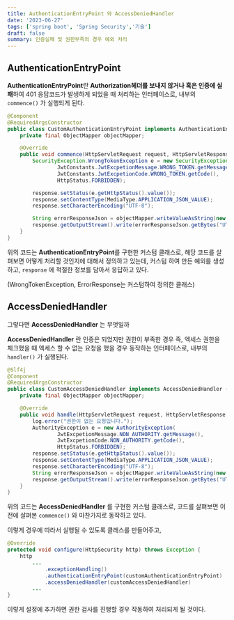 ```yaml
---
title: AuthenticationEntryPoint 와 AccessDeniedHandler
date: '2023-06-27'
tags: ['spring boot', 'Spring Security','기술']
draft: false
summary: 인증실패 및 권한부족의 경우 예외 처리
---
```

## AuthenticationEntryPoint

**AuthenticationEntryPoint**란 **Authorization헤더를 보내지 않거나 혹은 인증에 실패**하여 401 응답코드가 발생하게 되었을 때 처리하는 인터페이스로, 내부의 `commence()` 가 실행되게 된다.

```java
@Component
@RequiredArgsConstructor
public class CustomAuthenticationEntryPoint implements AuthenticationEntryPoint {
    private final ObjectMapper objectMapper;

    @Override
    public void commence(HttpServletRequest request, HttpServletResponse response, AuthenticationException authException) throws IOException, ServletException {
        SecurityException.WrongTokenException e = new SecurityException.WrongTokenException(
                JwtConstants.JwtExcpetionMessage.WRONG_TOKEN.getMessage(),
                JwtConstants.JwtExcpetionCode.WRONG_TOKEN.getCode(),
                HttpStatus.FORBIDDEN);

        response.setStatus(e.getHttpStatus().value());
        response.setContentType(MediaType.APPLICATION_JSON_VALUE);
        response.setCharacterEncoding("UTF-8");

        String errorResponseJson = objectMapper.writeValueAsString(new ErrorResponse(e.getErrorCode(), e.getMessage()));
        response.getOutputStream().write(errorResponseJson.getBytes("UTF-8"));
    }
}
```

위의 코드는 **AuthenticationEntryPoint**를 구현한 커스텀 클래스로, 해당 코드를 살펴보면 어떻게 처리할 것인지에 대해서 정의하고 있는데, 커스텀 하여 만든 예외를 생성하고, `response` 에 적절한 정보를 담아서 응답하고 있다.

(WrongTokenException, ErrorResponse는 커스텀하여 정의한 클래스)

## AccessDeniedHandler

그렇다면 **AccessDeniedHandler** 는 무엇일까

**AccessDeniedHandler** 란 인증은 되었지만 권한이 부족한 경우 즉, 엑세스 권한을 체크했을 때 엑세스 할 수 없는 요청을 했을 경우 동작하는 인터페이스로, 내부의 `handler()` 가 실행된다.

```java
@Slf4j
@Component
@RequiredArgsConstructor
public class CustomAccessDeniedHandler implements AccessDeniedHandler {
    private final ObjectMapper objectMapper;

    @Override
    public void handle(HttpServletRequest request, HttpServletResponse response, AccessDeniedException accessDeniedException) throws IOException, ServletException {
        log.error("권한이 없는 요청입니다.");
        AuthorityException e = new AuthorityException(
                JwtExcpetionMessage.NON_AUTHORITY.getMessage(),
                JwtExcpetionCode.NON_AUTHORITY.getCode(),
                HttpStatus.FORBIDDEN);
        response.setStatus(e.getHttpStatus().value());
        response.setContentType(MediaType.APPLICATION_JSON_VALUE);
        response.setCharacterEncoding("UTF-8");
        String errorResponseJson = objectMapper.writeValueAsString(new ErrorResponse(e.getErrorCode(), e.getMessage()));
        response.getOutputStream().write(errorResponseJson.getBytes("UTF-8"));
    }
}
```

위의 코드는 **AccessDeniedHandler** 를 구현한 커스텀 클래스로, 코드를 살펴보면 이전에 살펴본 `commence()` 와 마찬가지로 동작하고 있다.

이렇게 경우에 따라서 실행될 수 있도록 클래스를 만들어주고,

```java
@Override
protected void configure(HttpSecurity http) throws Exception {
    http
		...
            .exceptionHandling()
            .authenticationEntryPoint(customAuthenticationEntryPoint)
            .accessDeniedHandler(customAccessDeniedHandler)
		...
}
```

이렇게 설정에 추가하면 권한 검사를 진행할 경우 작동하여 처리되게 될 것이다.
